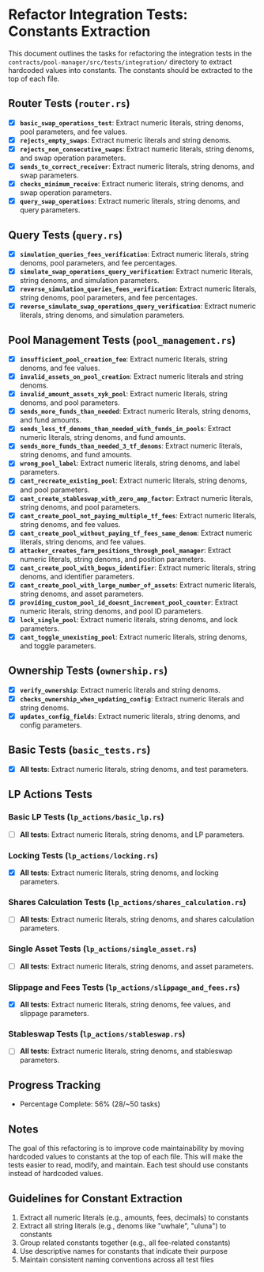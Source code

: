 # Refactor Integration Tests: Constants Extraction

This document outlines the tasks for refactoring the integration tests in the `contracts/pool-manager/src/tests/integration/` directory to extract hardcoded values into constants.
The constants should be extracted to the top of each file.

## Router Tests (`router.rs`)

- [x] **`basic_swap_operations_test`**: Extract numeric literals, string denoms, pool parameters, and fee values.
- [x] **`rejects_empty_swaps`**: Extract numeric literals and string denoms.
- [x] **`rejects_non_consecutive_swaps`**: Extract numeric literals, string denoms, and swap operation parameters.
- [x] **`sends_to_correct_receiver`**: Extract numeric literals, string denoms, and swap parameters.
- [x] **`checks_minimum_receive`**: Extract numeric literals, string denoms, and swap operation parameters.
- [x] **`query_swap_operations`**: Extract numeric literals, string denoms, and query parameters.

## Query Tests (`query.rs`)

- [x] **`simulation_queries_fees_verification`**: Extract numeric literals, string denoms, pool parameters, and fee percentages.
- [x] **`simulate_swap_operations_query_verification`**: Extract numeric literals, string denoms, and simulation parameters.
- [x] **`reverse_simulation_queries_fees_verification`**: Extract numeric literals, string denoms, pool parameters, and fee percentages.
- [x] **`reverse_simulate_swap_operations_query_verification`**: Extract numeric literals, string denoms, and simulation parameters.

## Pool Management Tests (`pool_management.rs`)

- [x] **`insufficient_pool_creation_fee`**: Extract numeric literals, string denoms, and fee values.
- [x] **`invalid_assets_on_pool_creation`**: Extract numeric literals and string denoms.
- [x] **`invalid_amount_assets_xyk_pool`**: Extract numeric literals, string denoms, and pool parameters.
- [x] **`sends_more_funds_than_needed`**: Extract numeric literals, string denoms, and fund amounts.
- [x] **`sends_less_tf_denoms_than_needed_with_funds_in_pools`**: Extract numeric literals, string denoms, and fund amounts.
- [x] **`sends_more_funds_than_needed_3_tf_denoms`**: Extract numeric literals, string denoms, and fund amounts.
- [x] **`wrong_pool_label`**: Extract numeric literals, string denoms, and label parameters.
- [x] **`cant_recreate_existing_pool`**: Extract numeric literals, string denoms, and pool parameters.
- [x] **`cant_create_stableswap_with_zero_amp_factor`**: Extract numeric literals, string denoms, and pool parameters.
- [x] **`cant_create_pool_not_paying_multiple_tf_fees`**: Extract numeric literals, string denoms, and fee values.
- [x] **`cant_create_pool_without_paying_tf_fees_same_denom`**: Extract numeric literals, string denoms, and fee values.
- [x] **`attacker_creates_farm_positions_through_pool_manager`**: Extract numeric literals, string denoms, and position parameters.
- [x] **`cant_create_pool_with_bogus_identifier`**: Extract numeric literals, string denoms, and identifier parameters.
- [x] **`cant_create_pool_with_large_number_of_assets`**: Extract numeric literals, string denoms, and asset parameters.
- [x] **`providing_custom_pool_id_doesnt_increment_pool_counter`**: Extract numeric literals, string denoms, and pool ID parameters.
- [x] **`lock_single_pool`**: Extract numeric literals, string denoms, and lock parameters.
- [x] **`cant_toggle_unexisting_pool`**: Extract numeric literals, string denoms, and toggle parameters.

## Ownership Tests (`ownership.rs`)

- [x] **`verify_ownership`**: Extract numeric literals and string denoms.
- [x] **`checks_ownership_when_updating_config`**: Extract numeric literals and string denoms.
- [x] **`updates_config_fields`**: Extract numeric literals, string denoms, and config parameters.

## Basic Tests (`basic_tests.rs`)

- [x] **All tests**: Extract numeric literals, string denoms, and test parameters.

## LP Actions Tests

### Basic LP Tests (`lp_actions/basic_lp.rs`)

- [ ] **All tests**: Extract numeric literals, string denoms, and LP parameters.

### Locking Tests (`lp_actions/locking.rs`)

- [x] **All tests**: Extract numeric literals, string denoms, and locking parameters.

### Shares Calculation Tests (`lp_actions/shares_calculation.rs`)

- [ ] **All tests**: Extract numeric literals, string denoms, and shares calculation parameters.

### Single Asset Tests (`lp_actions/single_asset.rs`)

- [ ] **All tests**: Extract numeric literals, string denoms, and asset parameters.

### Slippage and Fees Tests (`lp_actions/slippage_and_fees.rs`)

- [x] **All tests**: Extract numeric literals, string denoms, fee values, and slippage parameters.

### Stableswap Tests (`lp_actions/stableswap.rs`)

- [ ] **All tests**: Extract numeric literals, string denoms, and stableswap parameters.

## Progress Tracking
- Percentage Complete: 56% (28/~50 tasks)

## Notes
The goal of this refactoring is to improve code maintainability by moving hardcoded values to constants at the top of each file. This will make the tests easier to read, modify, and maintain. Each test should use constants instead of hardcoded values.

## Guidelines for Constant Extraction
1. Extract all numeric literals (e.g., amounts, fees, decimals) to constants
2. Extract all string literals (e.g., denoms like "uwhale", "uluna") to constants
3. Group related constants together (e.g., all fee-related constants)
4. Use descriptive names for constants that indicate their purpose
5. Maintain consistent naming conventions across all test files 